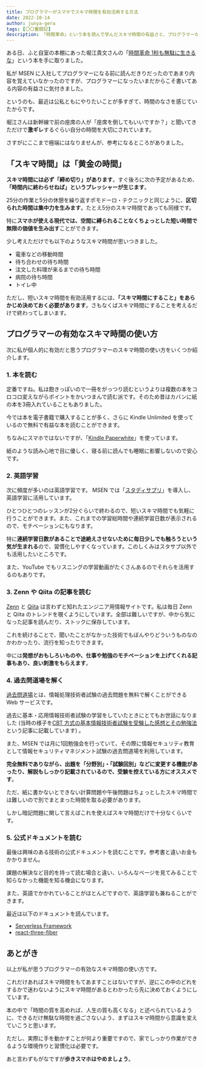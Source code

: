 ```yaml
---
title: プログラマーがスマホでスキマ時間を有効活用する方法
date: 2022-10-14
author: junya-gera
tags: [〇〇奮闘記]
description: 「時間革命」という本を読んで学んだスキマ時間の有益さと、プログラマーがスマホでスキマ時間を有効活用する方法を紹介します。
---
```


ある日、ふと自室の本棚にあった堀江貴文さんの「[時間革命 1秒も無駄に生きるな](https://www.amazon.co.jp/%E6%99%82%E9%96%93%E9%9D%A9%E5%91%BD-%EF%BC%91%E7%A7%92%E3%82%82%E3%83%A0%E3%83%80%E3%81%AB%E7%94%9F%E3%81%8D%E3%82%8B%E3%81%AA-%E5%A0%80%E6%B1%9F-%E8%B2%B4%E6%96%87-ebook/dp/B07W5N2HK1)」という本を手に取りました。

私が MSEN に入社してプログラマーになる前に読んだきりだったのであまり内容を覚えていなかったのですが、プログラマーになったいまだからこそ書いてある内容の有益さに気付きました。

というのも、最近は公私ともにやりたいことが多すぎて、時間のなさを感じていたからです。

堀江さんは新幹線で前の座席の人が「座席を倒してもいいですか？」と聞いてきただけで**激ギレ**するぐらい自分の時間を大切にされています。

さすがにここまで極端にはなりませんが、参考になるところがありました。

## 「スキマ時間」は「黄金の時間」

**スキマ時間には必ず「締め切り」があります**。すぐ後ろに次の予定があるため、**「時間内に終わらせねば」というプレッシャーが生じます**。

25分の作業と5分の休憩を繰り返すポモドーロ・テクニックと同じように、**区切られた時間は集中力を生みます**。たとえ5分のスキマ時間であっても同様です。

特に**スマホが使える現代では、空間に縛られることなくちょっとした短い時間で無限の価値を生み出す**ことができます。

少し考えただけでも以下のようなスキマ時間が思いつきました。

- 電車などの移動時間
- 待ち合わせの待ち時間
- 注文した料理が来るまでの待ち時間
- 病院の待ち時間
- トイレ中

ただし、短いスキマ時間を有効活用するには、**「スキマ時間にすること」をあらかじめ決めておく必要があります**。さもなくばスキマ時間にすることを考えるだけで終わってしまいます。

## プログラマーの有効なスキマ時間の使い方

次に私が個人的に有効だと思うプログラマーのスキマ時間の使い方をいくつか紹介します。

### 1. 本を読む

定番ですね。私は飽きっぽいので一冊をがっつり読むというよりは複数の本をコロコロ変えながらポイントをかいつまんで読む派です。そのため昔はカバンに紙の本を3冊入れていることもありました。

今では本を電子書籍で購入することが多く、さらに Kindle Unlimited を使っているので無料で有益な本を読むことができます。

ちなみにスマホではないですが、「[Kindle Paperwhite](https://www.amazon.co.jp/Kindle-Paperwhite-6-8%E3%82%A4%E3%83%B3%E3%83%81%E3%83%87%E3%82%A3%E3%82%B9%E3%83%97%E3%83%AC%E3%82%A4-%E8%89%B2%E8%AA%BF%E8%AA%BF%E7%AF%80%E3%83%A9%E3%82%A4%E3%83%88%E6%90%AD%E8%BC%89-%E5%BA%83%E5%91%8A%E3%81%AA%E3%81%97/dp/B08N3J8GTX/ref=sr_1_1?keywords=%E3%82%AD%E3%83%B3%E3%83%89%E3%83%AB%E3%83%9A%E3%83%BC%E3%83%91%E3%83%BC%E3%83%9B%E3%83%AF%E3%82%A4%E3%83%88&qid=1664628561&qu=eyJxc2MiOiIzLjM0IiwicXNhIjoiMi43NCIsInFzcCI6IjIuNjMifQ%3D%3D&sr=8-1)」を使っています。

紙のような読み心地で目に優しく、寝る前に読んでも睡眠に影響しないので安心です。

### 2. 英語学習

次に頻度が多いのは英語学習です。 MSEN では「[スタディサプリ](https://studysapuri.jp/)」を導入し、英語学習に活用しています。

ひとつひとつのレッスンが2分ぐらいで終わるので、短いスキマ時間でも気軽に行うことができます。また、これまでの学習総時間や連続学習日数が表示されるので、モチベーションにもなります。

特に**連続学習日数があることで途絶えさせないために毎日少しでも触ろうという気が生まれる**ので、習慣化しやすくなっています。このしくみはスタサプ以外でも活用したいところです。

また、YouTube でもリスニングの学習動画がたくさんあるのでそれらを活用するのもありです。

### 3. Zenn や Qiita の記事を読む

[Zenn](https://zenn.dev/) と [Qiita](https://qiita.com/) は言わずと知れたエンジニア用情報サイトです。私は毎日 Zenn と Qiita のトレンドを覗くようにしています。全部は難しいですが、中から気になった記事を読んだり、ストックに保存しています。

これを続けることで、聞いたことがなかった技術でもぼんやりどういうものなのかわかったり、流行を知ったりできます。

中には**発想がおもしろいものや、仕事や勉強のモチベーションを上げてくれる記事もあり、良い刺激をもらえます**。

### 4. 過去問道場を解く

[過去問道場](https://www.fe-siken.com/)とは、情報処理技術者試験の過去問題を無料で解くことができる Web サービスです。

過去に基本・応用情報技術者試験の学習をしていたときにとてもお世話になりました (当時の様子を[CBT 方式の基本情報技術者試験を受験した感想とその勉強法](https://mseeeen.msen.jp/take-the-kihon-joho-exam-at-cbt/)という記事に記載しています) 。

また、MSEN では月に1回勉強会を行っていて、その際に情報セキュリティ教育として情報セキュリティマネジメント試験の過去問道場を利用しています。

**完全無料でありながら、出題を「分野別」・「試験回別」などに変更する機能があったり、解説もしっかり記載されているので、受験を控えている方にオススメです**。

ただ、紙に書かないとできない計算問題や午後問題はちょっとしたスキマ時間では難しいので別でまとまった時間を取る必要があります。

しかし暗記問題に関して言えばこれを使えばスキマ時間だけで十分なくらいです。

### 5. 公式ドキュメントを読む

最後は興味のある技術の公式ドキュメントを読むことです。参考書と違いお金もかかりません。

課題の解決など目的を持って読む場合と違い、いろんなページを見てみることで知らなかった機能を知る機会になります。

また、英語でかかれていることがほとんどですので、英語学習も兼ねることができます。

最近は以下のドキュメントを読んでいます。

- [Serverless Framework](https://www.serverless.com/framework/docs)
- [react-three-fiber](https://docs.pmnd.rs/react-three-fiber/getting-started/introduction)

## あとがき

以上が私が思うプログラマーの有効なスキマ時間の使い方です。

これだけあればスキマ時間をもてあますことはないですが、逆にこの中のどれをするかで迷わないようにスキマ時間があるとわかったら先に決めておくようにしています。

本の中で「時間の質を高めれば、人生の質も高くなる」と述べられているように、できるだけ無駄な時間を過ごさないよう、まずはスキマ時間から意識を変えていこうと思います。

ただし、実際に手を動かすことが何より重要ですので、家でしっかり作業ができるような環境作りと習慣化は必要です。

あと言わずもがなですが**歩きスマホはやめましょう**。
